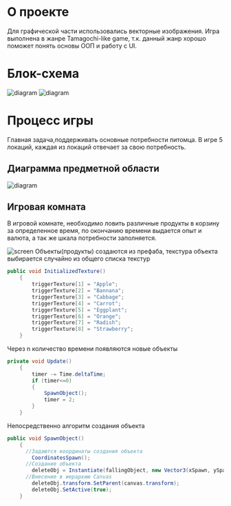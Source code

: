 # О проекте
Для графической части использовались векторные изображения. Игра выполнена в жанре Tamagochi-like game, т.к. данный жанр хорошо поможет понять основы ООП и работу с UI.
# Блок-схема
![diagram](https://sun9-14.userapi.com/0pFuDu1FtqGWuv2G2Uz0gSdQBuMTe6t56MIbLw/BAr5MleKeuc.jpg)
![diagram](https://sun9-45.userapi.com/8DTBpiajKP09Dwb3MivyXpRrDKYA4YmKioZbLA/VYiuLODGk6o.jpg)
# Процесс игры
Главная задача,поддерживать основные потребности питомца. В игре 5 локаций, каждая из локаций отвечает за свою потребность.
## Диаграмма предметной области
![diagram](https://sun9-16.userapi.com/t23h4Vc012vXI6xLIPr4LOHkddYtQwNgDgDTdw/BK_Q3INksvg.jpg)
## Игровая комната
В игровой комнате, необходимо ловить различные продукты в корзину за определенное время, по окончанию времени выдается опыт и валюта, а так же шкала потребности заполняется.

![screen](https://sun9-58.userapi.com/Ecjzq4pE72u-Iw92rNL6B8RnOWNRLmPyRD_ueg/E4Z5ws1dMbs.jpg)
Объекты(продукты) создаются из префаба, текстура объекта выбирается случайно из общего списка текстур
```csharp
public void InitializedTexture()
    {
        triggerTexture[1] = "Apple";
        triggerTexture[2] = "Bannana";
        triggerTexture[3] = "Cabbage";
        triggerTexture[4] = "Carrot";
        triggerTexture[5] = "Eggplant";
        triggerTexture[6] = "Orange";
        triggerTexture[7] = "Radish";
        triggerTexture[8] = "Strawberry";
    }
```
Через n количество времени появляются новые объекты
```csharp
private void Update()
    {
        timer -= Time.deltaTime;
        if (timer<=0)
        {
            SpawnObject();
            timer = 2;
        }
    }
```
Непосредственно алгоритм создания объекта
```csharp
public void SpawnObject()
    {
      //Задаются координаты создания объекта
        CoordinatesSpawn();
      //Создание объекта
        deleteObj = Instantiate(fallingObject, new Vector3(xSpawn, ySpawn, zSpawn), Quaternion.identity);
      //Внесение в иерархию Canvas  
        deleteObj.transform.SetParent(canvas.transform);
        deleteObj.SetActive(true);
    }
```
